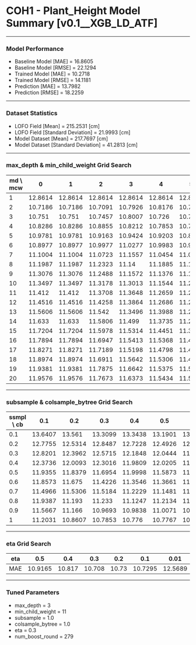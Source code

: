 # COH1 - Plant_Height Model Summary [v0.1__XGB_LD_ATF]

***

### Model Performance

- Baseline Model [MAE] = 16.8605
- Baseline Model [RMSE] = 22.1294
- Trained Model [MAE] = 10.2718
- Trained Model [RMSE] = 14.1181
- Prediction [MAE] = 13.7982
- Prediction [RMSE] = 18.2259
***

### Dataset Statistics

- LOFO Field [Mean] = 215.2531 [cm]
- LOFO Field [Standard Deviation] = 21.9993 [cm]
- Model Dataset [Mean] = 217.7697 [cm]
- Model Dataset [Standard Deviation] = 41.2813 [cm]
***

### max_depth & min_child_weight Grid Search

|   md \ mcw |       0 |       1 |       2 |       3 |       4 |       5 |       6 |       7 |       8 |       9 |      10 |      11 |      12 |      13 |      14 |      15 |      16 |      17 |      18 |      19 |      20 |
|------------|---------|---------|---------|---------|---------|---------|---------|---------|---------|---------|---------|---------|---------|---------|---------|---------|---------|---------|---------|---------|---------|
|          1 | 12.8614 | 12.8614 | 12.8614 | 12.8614 | 12.8614 | 12.8614 | 12.8614 | 12.8614 | 12.8614 | 12.862  | 12.862  | 12.8645 | 12.8645 | 12.8648 | 12.8648 | 12.8648 | 12.8648 | 12.8648 | 12.8648 | 12.8642 | 12.8642 |
|          2 | 10.7186 | 10.7186 | 10.7091 | 10.7926 | 10.8176 | 10.714  | 10.8602 | 10.7678 | 10.83   | 10.7807 | 10.829  | 10.8684 | 10.7437 | 10.8054 | 10.8682 | 10.7844 | 10.7811 | 10.7994 | 10.7904 | 10.8009 | 10.7694 |
|          3 | 10.751  | 10.751  | 10.7457 | 10.8007 | 10.726  | 10.7678 | 10.7652 | 10.7556 | 10.7535 | 10.7546 | 10.7586 | 10.708  | 10.7226 | 10.7512 | 10.782  | 10.7565 | 10.7374 | 10.7266 | 10.7484 | 10.7655 | 10.7856 |
|          4 | 10.8286 | 10.8286 | 10.8855 | 10.8212 | 10.7853 | 10.7988 | 10.8027 | 10.8588 | 10.8108 | 10.7932 | 10.8294 | 10.7593 | 10.7884 | 10.8097 | 10.7885 | 10.8    | 10.7938 | 10.794  | 10.7621 | 10.8021 | 10.7675 |
|          5 | 10.9781 | 10.9781 | 10.9163 | 10.9424 | 10.9203 | 10.8633 | 10.862  | 10.9263 | 10.9097 | 10.8671 | 10.8523 | 10.8248 | 10.845  | 10.8783 | 10.8095 | 10.8153 | 10.8472 | 10.8483 | 10.8827 | 10.8598 | 10.7983 |
|          6 | 10.8977 | 10.8977 | 10.9977 | 11.0277 | 10.9983 | 10.98   | 10.9444 | 10.9641 | 10.9248 | 10.9308 | 10.9048 | 10.9187 | 10.9365 | 10.8994 | 10.8602 | 10.9042 | 10.8571 | 10.8265 | 10.8757 | 10.8675 | 10.8683 |
|          7 | 11.1004 | 11.1004 | 11.0723 | 11.1557 | 11.0454 | 11.0427 | 10.9931 | 11.0492 | 11.062  | 11.0227 | 11.013  | 10.9708 | 10.9417 | 10.9277 | 10.9734 | 10.8944 | 10.9653 | 10.9345 | 10.9284 | 10.9369 | 10.9172 |
|          8 | 11.1987 | 11.1987 | 11.2323 | 11.14   | 11.1885 | 11.1118 | 11.0888 | 11.165  | 11.0455 | 11.0755 | 11.0305 | 10.974  | 10.9954 | 10.9579 | 10.994  | 10.9865 | 10.9778 | 10.9409 | 10.9921 | 10.9279 | 10.9384 |
|          9 | 11.3076 | 11.3076 | 11.2488 | 11.1572 | 11.1376 | 11.1162 | 11.0916 | 11.1034 | 11.0985 | 11.0899 | 11.0517 | 11.0367 | 10.9854 | 10.9877 | 11.004  | 10.9957 | 11.0183 | 11.0117 | 10.9826 | 11.0546 | 10.9894 |
|         10 | 11.3497 | 11.3497 | 11.3178 | 11.3013 | 11.1544 | 11.2074 | 11.1482 | 11.1647 | 11.185  | 11.1382 | 11.0287 | 11.045  | 11.0514 | 11.0236 | 11.0398 | 10.9747 | 11.0464 | 11.0502 | 11.008  | 11.0098 | 10.9547 |
|         11 | 11.412  | 11.412  | 11.3708 | 11.3648 | 11.2659 | 11.2266 | 11.1557 | 11.2029 | 11.0983 | 11.1743 | 11.1082 | 11.1568 | 11.1256 | 11.0922 | 11.1018 | 11.0848 | 11.0998 | 11.0539 | 11.017  | 11.008  | 11.0307 |
|         12 | 11.4516 | 11.4516 | 11.4258 | 11.3864 | 11.2686 | 11.2589 | 11.2405 | 11.2591 | 11.2383 | 11.1847 | 11.1278 | 11.1066 | 11.1872 | 11.0699 | 11.084  | 11.103  | 10.9788 | 11.0217 | 11.0665 | 11.027  | 11.072  |
|         13 | 11.5606 | 11.5606 | 11.542  | 11.3496 | 11.3988 | 11.2652 | 11.2826 | 11.2661 | 11.2365 | 11.2348 | 11.1468 | 11.1203 | 11.1498 | 11.1867 | 11.1241 | 11.1074 | 11.065  | 11.0406 | 11.1078 | 11.0178 | 11.0085 |
|         14 | 11.633  | 11.633  | 11.5806 | 11.499  | 11.3735 | 11.2962 | 11.3141 | 11.2943 | 11.2586 | 11.2777 | 11.2235 | 11.2002 | 11.1259 | 11.1471 | 11.1121 | 11.0983 | 11.0771 | 11.0798 | 11.0624 | 11.0386 | 11.0226 |
|         15 | 11.7204 | 11.7204 | 11.5978 | 11.5314 | 11.4451 | 11.3956 | 11.3736 | 11.3261 | 11.2634 | 11.247  | 11.1837 | 11.2052 | 11.147  | 11.0908 | 11.1145 | 11.0761 | 11.0739 | 11.0907 | 11.0813 | 11.0434 | 11.0852 |
|         16 | 11.7894 | 11.7894 | 11.6947 | 11.5413 | 11.5368 | 11.4357 | 11.3929 | 11.3682 | 11.2718 | 11.2995 | 11.2263 | 11.2069 | 11.1614 | 11.1809 | 11.161  | 11.1232 | 11.0866 | 11.0602 | 11.0826 | 11.0249 | 11.0803 |
|         17 | 11.8271 | 11.8271 | 11.7189 | 11.5198 | 11.4798 | 11.4651 | 11.3798 | 11.3253 | 11.3231 | 11.251  | 11.2121 | 11.2393 | 11.1727 | 11.1645 | 11.1777 | 11.103  | 11.0995 | 11.0991 | 11.073  | 11.0852 | 11.0598 |
|         18 | 11.8974 | 11.8974 | 11.6911 | 11.5642 | 11.5306 | 11.4458 | 11.4099 | 11.3657 | 11.3571 | 11.3299 | 11.2338 | 11.2255 | 11.2405 | 11.1982 | 11.1462 | 11.1201 | 11.1429 | 11.0917 | 11.1044 | 11.0904 | 11.0942 |
|         19 | 11.9381 | 11.9381 | 11.7875 | 11.6642 | 11.5375 | 11.5014 | 11.394  | 11.445  | 11.3853 | 11.368  | 11.2209 | 11.2539 | 11.1712 | 11.1937 | 11.1509 | 11.092  | 11.1029 | 11.0933 | 11.1047 | 11.084  | 11.0556 |
|         20 | 11.9576 | 11.9576 | 11.7673 | 11.6373 | 11.5434 | 11.5139 | 11.4545 | 11.4252 | 11.3207 | 11.383  | 11.2971 | 11.2253 | 11.2415 | 11.1659 | 11.2269 | 11.1551 | 11.1073 | 11.1422 | 11.1262 | 11.0802 | 11.0835 |

***

### subsample & colsample_bytree Grid Search

|   ssmpl \ cb |     0.1 |     0.2 |     0.3 |     0.4 |     0.5 |     0.6 |     0.7 |     0.8 |     0.9 |     1.0 |
|--------------|---------|---------|---------|---------|---------|---------|---------|---------|---------|---------|
|          0.1 | 13.6407 | 13.561  | 13.3099 | 13.3438 | 13.1901 | 13.3694 | 13.2423 | 12.938  | 12.949  | 13.2836 |
|          0.2 | 12.7755 | 12.5314 | 12.8487 | 12.7228 | 12.4926 | 12.4936 | 12.4069 | 12.3974 | 12.2974 | 12.2754 |
|          0.3 | 12.8201 | 12.3962 | 12.5715 | 12.1848 | 12.0444 | 11.9746 | 11.8909 | 12.1188 | 11.8038 | 11.9677 |
|          0.4 | 12.3736 | 12.0093 | 12.3016 | 11.9809 | 12.0205 | 11.9171 | 11.7865 | 11.7781 | 11.6712 | 11.5968 |
|          0.5 | 11.9355 | 11.8379 | 11.6954 | 11.9998 | 11.5873 | 11.5798 | 11.4633 | 11.6224 | 11.4844 | 11.3717 |
|          0.6 | 11.8573 | 11.675  | 11.4226 | 11.3546 | 11.3661 | 11.2393 | 11.1541 | 11.2884 | 11.3615 | 11.2769 |
|          0.7 | 11.4966 | 11.5306 | 11.5184 | 11.2229 | 11.1481 | 11.1349 | 11.339  | 11.1245 | 11.0789 | 11.1403 |
|          0.8 | 11.9387 | 11.193  | 11.233  | 11.1247 | 11.2134 | 11.0543 | 11.2139 | 11.1471 | 11.1793 | 11.0922 |
|          0.9 | 11.5667 | 11.166  | 10.9693 | 10.9838 | 11.0071 | 10.937  | 10.9531 | 10.8604 | 10.8778 | 10.8156 |
|          1   | 11.2031 | 10.8607 | 10.7853 | 10.776  | 10.7767 | 10.7633 | 10.8045 | 10.7511 | 10.7383 | 10.708  |

***

### eta Grid Search

| eta   |     0.5 |    0.4 |    0.3 |   0.2 |     0.1 |    0.01 |   0.001 |
|-------|---------|--------|--------|-------|---------|---------|---------|
| MAE   | 10.9165 | 10.817 | 10.708 | 10.73 | 10.7295 | 12.5689 | 80.0573 |

***

### Tuned Parameters

- max_depth = 3
- min_child_weight = 11
- subsample = 1.0
- colsample_bytree = 1.0
- eta = 0.3
- num_boost_round = 279
